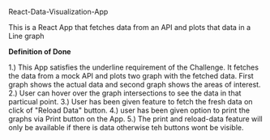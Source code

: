 React-Data-Visualization-App

This is a React App that fetches data from an API and plots that data in a Line graph

**Definition of Done**

1.) This App satisfies the underline requirement of the Challenge. It fetches the data from a mock API and plots two graph with the fetched data. First graph shows the actual data and second graph shows the areas of interest.
2.) User can hover over the graph intersections to see the data in that particual point.
3.) User has been given feature to fetch the fresh data on click of "Reload Data" button.
4.) user has been given option to print the graphs via Print button on the App.
5.) The print and reload-data feature will only be available if there is data otherwise teh buttons wont be visible.
